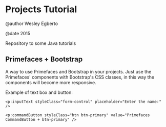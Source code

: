 Projects Tutorial
==========
@author Wesley Egberto

@date 2015

Repository to some Java tutorials



## Primefaces + Bootstrap ##
A way to use Primefaces and Bootstrap in your projects. Just use the Primefaces' components with Bootstrap's CSS classes, in this way the components will become more responsive.


Example of text box and button:

```
<p:inputText styleClass="form-control" placeholder="Enter the name:" />

<p:commandButton styleClass="btn btn-primary" value="Primefaces CommandButton + btn-primary" />
```

